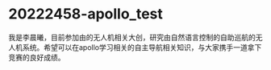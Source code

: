 # 20222458-apollo_test
我是李晨曦，目前参加由的无人机相关大创，研究由自然语言控制的自助巡航的无人机系统。希望可以在apollo学习相关的自主导航相关知识，与大家携手一道拿下竞赛的良好成绩。
